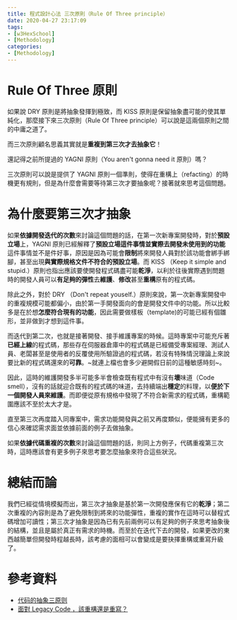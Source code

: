 ```yaml
---
title: 程式設計心法 三次原則（Rule Of Three principle）
date: 2020-04-27 23:17:09
tags:
- [w3HexSchool]
- [Methodology]
categories: 
- [Methodology]
---
```


# Rule Of Three 原則

如果說 DRY 原則是將抽象發揮到極致，而 KISS 原則是保留抽象盡可能的使其單純化，那麼接下來三次原則（Rule Of Three principle）可以說是這兩個原則之間的中庸之道了。

而三次原則顧名思義其實就是**重複到第三次才去抽象它**！

還記得之前所提過的 YAGNI 原則（You aren't gonna need it 原則）嗎？

三次原則可以說是提供了 YAGNI 原則一個準則，使得在重構上（refacting）的時機更有規則，但是為什麼會需要等待第三次才要抽象呢？接著就來思考這個問題。

<!--more-->

# 為什麼要第三次才抽象

如果**依據開發迭代的次數**來討論這個問題的話，在第一次新專案開發時，對於**預設立場**上，YAGNI 原則已經解釋了**預設立場這件事情並實際去開發未使用到的功能**這件事情並不是件好事，原因是因為可能會**限制**將來開發人員對於該功能會綁手綁腳，甚至出現**與實際規格文件不符合的預設立場**。而 KISS （Keep it simple and stupid.）原則也指出應該要使開發程式碼盡可能**乾淨**，以利於往後實際遇到問題時的開發人員可以**有足夠的彈性**去**維護**、**修改**甚至**重構**原有的程式碼。

除此之外，對於 DRY （Don't repeat youself.）原則來說，第一次新專案開發中的重複規模可能都偏小，由於第一手開發面向的會是開發文件中的功能。所以比較多是在於想**怎麼符合現有的功能**，因此需要做樣板（template)的可能已經有個雛形，並非做到才想到這件事。

而迭代到第二次，也就是接著開發、接手維護專案的時候。這時專案中可能充斥著**已經上線**的程式碼，那些存在伺服器倉庫中的程式碼是已經備受專案經理、測試人員、老闆甚至是使用者的反覆使用所驗證過的程式碼，若沒有特殊情況理論上來說要比新的程式碼還來的**可靠**。~就連上檔也會多少避開假日前的這種敏感時刻~。

因此，這時的維護開發多半可能多半會檢查既有程式中有沒有**壞**味道（Code smell），沒有的話就迎合既有的程式碼的味道，去持續端出**穩定**的料理，以**便於下一個開發人員來維護**。而即便從原有規格中發現了不符合新需求的程式碼，重構範圍應該不至於太大才是。

直至第三次再度踏入同專案中，需求功能開發與之前又再度類似，便能擁有更多的信心來確認需求面並依據前面的例子去做抽象。

如果**依據代碼重複的次數**來討論這個問題的話，則同上方例子，代碼重複第三次時，這時應該會有更多例子來思考要怎麼抽象來符合這些狀況。

# 總結而論
我們已經從情境模擬而出，第三次才抽象是基於第一次開發應保有它的**乾淨**；第二次重複的內容則是為了避免限制到將來的功能彈性，重複的實作在這時可以替程式碼增加可讀性；第三次才抽象是因為已有先前兩例可以有足夠的例子來思考抽象後的結構，並且是屬於真正有需求的時機。而至於在迭代下去的開發，如果更改的東西越簡單但開發時程越長時，該考慮的面相可以會變成是要抉擇重構或重寫升級了。


# 參考資料

- [代码的抽象三原则](http://www.ruanyifeng.com/blog/2013/01/abstraction_principles.html)
- [面對 Legacy Code ，該重構還是重寫？](https://jaceju.net/refactor-or-rebuild/)
